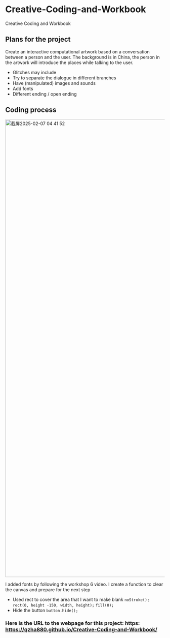 # Creative-Coding-and-Workbook
Creative Coding and Workbook

## Plans for the project
Create an interactive computational artwork based on a conversation between a person and the user. The background is in China, the person in the artwork will introduce the places while talking to the user. 
* Glitches may include
* Try to separate the dialogue in different branches
* Have (manipulated) images and sounds
* Add fonts
* Different ending / open ending

## Coding process
<img width="1440" alt="截屏2025-02-07 04 41 52" src="https://github.com/user-attachments/assets/6bad2ecb-2991-4dfc-9896-9467f5f758d6" />

I added fonts by following the workshop 6 video. 
I create a function to clear the canvas and prepare for the next step
* Used rect to cover the area that I want to make blank
  `noStroke();`
  `rect(0, height -150, width, height);`
  `fill(0);`
* Hide the button ` button.hide(); ` 



### Here is the URL to the webpage for this project: https: https://qzha880.github.io/Creative-Coding-and-Workbook/
